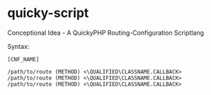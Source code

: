 # quicky-script
Conceptional Idea - A QuickyPHP Routing-Configuration Scriptlang

Syntax:
```
[CNF_NAME]

/path/to/route (METHOD) <\QUALIFIED\CLASSNAME.CALLBACK>
/path/to/route (METHOD) <\QUALIFIED\CLASSNAME.CALLBACK>
/path/to/route (METHOD) <\QUALIFIED\CLASSNAME.CALLBACK>
```
